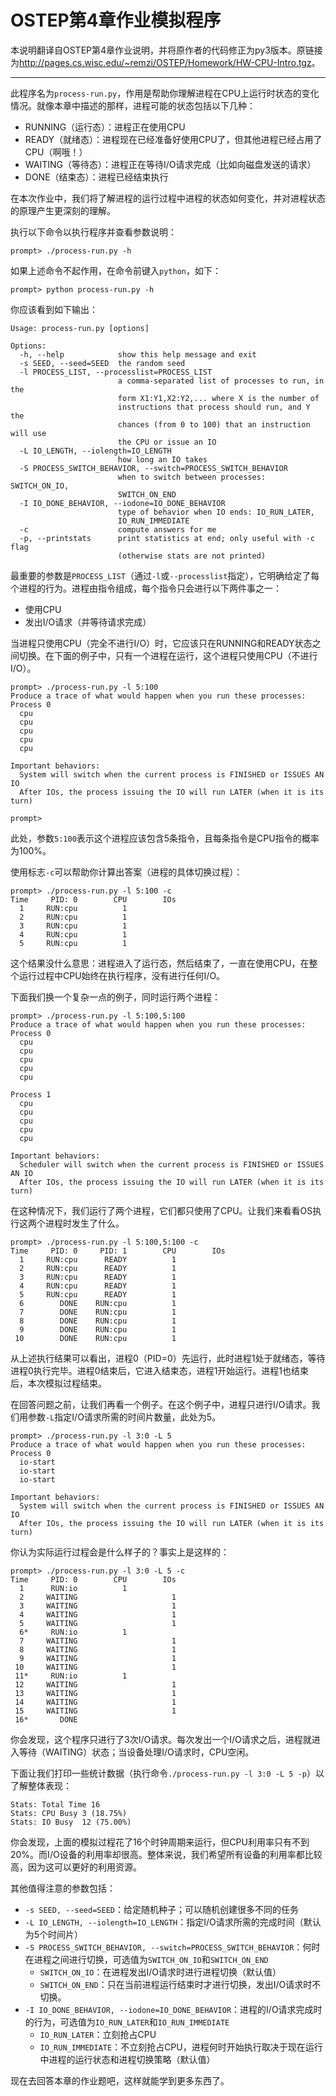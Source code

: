 # OSTEP第4章作业模拟程序

本说明翻译自OSTEP第4章作业说明，并将原作者的代码修正为py3版本。原链接为<http://pages.cs.wisc.edu/~remzi/OSTEP/Homework/HW-CPU-Intro.tgz>。

---

此程序名为`process-run.py`，作用是帮助你理解进程在CPU上运行时状态的变化情况。就像本章中描述的那样，进程可能的状态包括以下几种：

* RUNNING（运行态）：进程正在使用CPU
* READY（就绪态）：进程现在已经准备好使用CPU了，但其他进程已经占用了CPU（啊哦！）
* WAITING（等待态）：进程正在等待I/O请求完成（比如向磁盘发送的请求）
* DONE（结束态）：进程已经结束执行

在本次作业中，我们将了解进程的运行过程中进程的状态如何变化，并对进程状态的原理产生更深刻的理解。

执行以下命令以执行程序并查看参数说明：

```
prompt> ./process-run.py -h
```

如果上述命令不起作用，在命令前键入`python`，如下：

```
prompt> python process-run.py -h
```

你应该看到如下输出：
```
Usage: process-run.py [options]

Options:
  -h, --help            show this help message and exit
  -s SEED, --seed=SEED  the random seed
  -l PROCESS_LIST, --processlist=PROCESS_LIST
                        a comma-separated list of processes to run, in the
                        form X1:Y1,X2:Y2,... where X is the number of
                        instructions that process should run, and Y the
                        chances (from 0 to 100) that an instruction will use
                        the CPU or issue an IO
  -L IO_LENGTH, --iolength=IO_LENGTH
                        how long an IO takes
  -S PROCESS_SWITCH_BEHAVIOR, --switch=PROCESS_SWITCH_BEHAVIOR
                        when to switch between processes: SWITCH_ON_IO,
                        SWITCH_ON_END
  -I IO_DONE_BEHAVIOR, --iodone=IO_DONE_BEHAVIOR
                        type of behavior when IO ends: IO_RUN_LATER,
                        IO_RUN_IMMEDIATE
  -c                    compute answers for me
  -p, --printstats      print statistics at end; only useful with -c flag
                        (otherwise stats are not printed)
```

最重要的参数是`PROCESS_LIST`（通过`-l`或`--processlist`指定），它明确给定了每个进程的行为。进程由指令组成，每个指令只会进行以下两件事之一：

* 使用CPU
* 发出I/O请求（并等待请求完成）

当进程只使用CPU（完全不进行I/O）时，它应该只在RUNNING和READY状态之间切换。在下面的例子中，只有一个进程在运行，这个进程只使用CPU（不进行I/O）。

```
prompt> ./process-run.py -l 5:100
Produce a trace of what would happen when you run these processes:
Process 0
  cpu
  cpu
  cpu
  cpu
  cpu

Important behaviors:
  System will switch when the current process is FINISHED or ISSUES AN IO
  After IOs, the process issuing the IO will run LATER (when it is its turn)

prompt>
```

此处，参数`5:100`表示这个进程应该包含5条指令，且每条指令是CPU指令的概率为100%。

使用标志`-c`可以帮助你计算出答案（进程的具体切换过程）：

```
prompt> ./process-run.py -l 5:100 -c
Time     PID: 0        CPU        IOs
  1     RUN:cpu          1
  2     RUN:cpu          1
  3     RUN:cpu          1
  4     RUN:cpu          1
  5     RUN:cpu          1
```

这个结果没什么意思：进程进入了运行态，然后结束了，一直在使用CPU，在整个运行过程中CPU始终在执行程序，没有进行任何I/O。

下面我们换一个复杂一点的例子，同时运行两个进程：

```
prompt> ./process-run.py -l 5:100,5:100
Produce a trace of what would happen when you run these processes:
Process 0
  cpu
  cpu
  cpu
  cpu
  cpu

Process 1
  cpu
  cpu
  cpu
  cpu
  cpu

Important behaviors:
  Scheduler will switch when the current process is FINISHED or ISSUES AN IO
  After IOs, the process issuing the IO will run LATER (when it is its turn)
```

在这种情况下，我们运行了两个进程，它们都只使用了CPU。让我们来看看OS执行这两个进程时发生了什么。

```
prompt> ./process-run.py -l 5:100,5:100 -c
Time     PID: 0     PID: 1        CPU        IOs
  1     RUN:cpu      READY          1
  2     RUN:cpu      READY          1
  3     RUN:cpu      READY          1
  4     RUN:cpu      READY          1
  5     RUN:cpu      READY          1
  6        DONE    RUN:cpu          1
  7        DONE    RUN:cpu          1
  8        DONE    RUN:cpu          1
  9        DONE    RUN:cpu          1
 10        DONE    RUN:cpu          1
```

从上述执行结果可以看出，进程0（PID=0）先运行，此时进程1处于就绪态，等待进程0执行完毕。进程0结束后，它进入结束态，进程1开始运行。进程1也结束后，本次模拟过程结束。

在回答问题之前，让我们再看一个例子。在这个例子中，进程只进行I/O请求。我们用参数`-L`指定I/O请求所需的时间片数量，此处为5。

```
prompt> ./process-run.py -l 3:0 -L 5
Produce a trace of what would happen when you run these processes:
Process 0
  io-start
  io-start
  io-start

Important behaviors:
  System will switch when the current process is FINISHED or ISSUES AN IO
  After IOs, the process issuing the IO will run LATER (when it is its turn)
```

你认为实际运行过程会是什么样子的？事实上是这样的：

```
prompt> ./process-run.py -l 3:0 -L 5 -c
Time     PID: 0        CPU        IOs
  1      RUN:io          1
  2     WAITING                     1
  3     WAITING                     1
  4     WAITING                     1
  5     WAITING                     1
  6*     RUN:io          1
  7     WAITING                     1
  8     WAITING                     1
  9     WAITING                     1
 10     WAITING                     1
 11*     RUN:io          1
 12     WAITING                     1
 13     WAITING                     1
 14     WAITING                     1
 15     WAITING                     1
 16*       DONE
```

你会发现，这个程序只进行了3次I/O请求。每次发出一个I/O请求之后，进程就进入等待（WAITING）状态；当设备处理I/O请求时，CPU空闲。

下面让我们打印一些统计数据（执行命令`./process-run.py -l 3:0 -L 5 -p`）以了解整体表现：

```
Stats: Total Time 16
Stats: CPU Busy 3 (18.75%)
Stats: IO Busy  12 (75.00%)
```

你会发现，上面的模拟过程花了16个时钟周期来运行，但CPU利用率只有不到20%。而I/O设备的利用率却很高。整体来说，我们希望所有设备的利用率都比较高，因为这可以更好的利用资源。

其他值得注意的参数包括：

* `-s SEED, --seed=SEED`：给定随机种子；可以随机创建很多不同的任务
* `-L IO_LENGTH, --iolength=IO_LENGTH`：指定I/O请求所需的完成时间（默认为5个时间片）
* `-S PROCESS_SWITCH_BEHAVIOR, --switch=PROCESS_SWITCH_BEHAVIOR`：何时在进程之间进行切换，可选值为`SWITCH_ON_IO`和`SWITCH_ON_END`
  * `SWITCH_ON_IO`：在进程发出I/O请求时进行进程切换（默认值）
  * `SWITCH_ON_END`：只在当前进程运行结束时才进行切换，发出I/O请求时不切换。
* `-I IO_DONE_BEHAVIOR, --iodone=IO_DONE_BEHAVIOR`：进程的I/O请求完成时的行为，可选值为`IO_RUN_LATER`和`IO_RUN_IMMEDIATE`
  * `IO_RUN_LATER`：立刻抢占CPU
  * `IO_RUN_IMMEDIATE`：不立刻抢占CPU，进程何时开始执行取决于现在运行中进程的运行状态和进程切换策略（默认值）

现在去回答本章的作业题吧，这样就能学到更多东西了。
